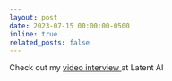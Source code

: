```yaml
---
layout: post
date: 2023-07-15 00:00:00-0500
inline: true
related_posts: false
---
```


Check out my <a href="https://www.linkedin.com/feed/update/urn:li:activity:7098293982165614593?utm_source=share&utm_medium=member_desktop&rcm=ACoAACDNht8BlgXBvN0Ocl_tdvM7Ub7V4qHOvpE"> video interview </a> at Latent AI 